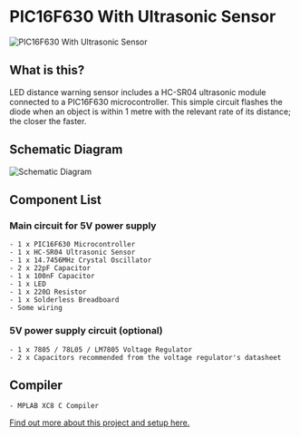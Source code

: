 # PIC16F630 With Ultrasonic Sensor

![PIC16F630 With Ultrasonic Sensor](https://gellai.com/wp-content/uploads/2019/04/ultrasonic-distance-sensor-demo.gif)

## What is this?
LED distance warning sensor includes a HC-SR04 ultrasonic module connected to a PIC16F630 microcontroller. This simple circuit flashes the diode when an object is within 1 metre with the relevant rate of its distance; the closer the faster.

## Schematic Diagram
![Schematic Diagram](https://gellai.com/wp-content/uploads/2019/04/pic16f630-hc-sr04-schematic-diagram.jpg)

## Component List

### Main circuit for 5V power supply
	- 1 x PIC16F630 Microcontroller
	- 1 x HC-SR04 Ultrasonic Sensor
	- 1 x 14.7456MHz Crystal Oscillator
    - 2 x 22pF Capacitor
	- 1 x 100nF Capacitor
    - 1 x LED
    - 1 x 220Ω Resistor
    - 1 x Solderless Breadboard
	- Some wiring

### 5V power supply circuit (optional)
    - 1 x 7805 / 78L05 / LM7805 Voltage Regulator
    - 2 x Capacitors recommended from the voltage regulator's datasheet

## Compiler
    - MPLAB XC8 C Compiler
    
[Find out more about this project and setup here.](https://gellai.com/ultrasonic-distance-sensor-with-pic16f630-microcontroller/)
